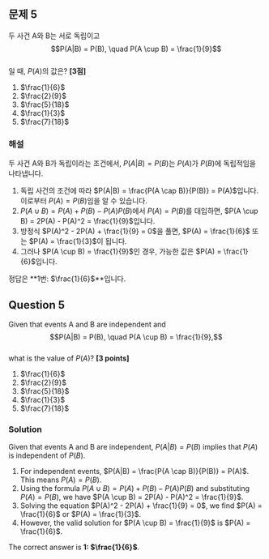 
## 문제 5  
두 사건 A와 B는 서로 독립이고  
$$P(A|B) = P(B), \quad P(A \cup B) = \frac{1}{9}$$  
일 때, $P(A)$의 값은? **[3점]**

1. $\frac{1}{6}$  
2. $\frac{2}{9}$  
3. $\frac{5}{18}$  
4. $\frac{1}{3}$  
5. $\frac{7}{18}$  

### 해설  
두 사건 A와 B가 독립이라는 조건에서, $P(A|B) = P(B)$는 $P(A)$가 $P(B)$에 독립적임을 나타냅니다. 

1. 독립 사건의 조건에 따라 $P(A|B) = \frac{P(A \cap B)}{P(B)} = P(A)$입니다. 이로부터 $P(A) = P(B)$임을 알 수 있습니다.
2. $P(A \cup B) = P(A) + P(B) - P(A)P(B)$에서 $P(A) = P(B)$를 대입하면, $P(A \cup B) = 2P(A) - P(A)^2 = \frac{1}{9}$입니다.
3. 방정식 $P(A)^2 - 2P(A) + \frac{1}{9} = 0$을 풀면, $P(A) = \frac{1}{6}$ 또는 $P(A) = \frac{1}{3}$이 됩니다.
4. 그러나 $P(A \cup B) = \frac{1}{9}$인 경우, 가능한 값은 $P(A) = \frac{1}{6}$입니다.

정답은 **1번: $\frac{1}{6}$**입니다.

## Question 5  
Given that events A and B are independent and  
$$P(A|B) = P(B), \quad P(A \cup B) = \frac{1}{9},$$  
what is the value of $P(A)$? **[3 points]**

1. $\frac{1}{6}$  
2. $\frac{2}{9}$  
3. $\frac{5}{18}$  
4. $\frac{1}{3}$  
5. $\frac{7}{18}$  

### Solution  
Given that events A and B are independent, $P(A|B) = P(B)$ implies that $P(A)$ is independent of $P(B)$.

1. For independent events, $P(A|B) = \frac{P(A \cap B)}{P(B)} = P(A)$. This means $P(A) = P(B)$.
2. Using the formula $P(A \cup B) = P(A) + P(B) - P(A)P(B)$ and substituting $P(A) = P(B)$, we have $P(A \cup B) = 2P(A) - P(A)^2 = \frac{1}{9}$.
3. Solving the equation $P(A)^2 - 2P(A) + \frac{1}{9} = 0$, we find $P(A) = \frac{1}{6}$ or $P(A) = \frac{1}{3}$.
4. However, the valid solution for $P(A \cup B) = \frac{1}{9}$ is $P(A) = \frac{1}{6}$.

The correct answer is **1: $\frac{1}{6}$**.
